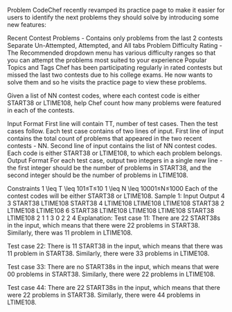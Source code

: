 Problem
CodeChef recently revamped its practice page to make it easier for users to identify the next problems they should solve by introducing some new features:

Recent Contest Problems - Contains only problems from the last 2 contests
Separate Un-Attempted, Attempted, and All tabs
Problem Difficulty Rating - The Recommended dropdown menu has various difficulty ranges so that you can attempt the problems most suited to your experience
Popular Topics and Tags
Chef has been participating regularly in rated contests but missed the last two contests due to his college exams. He now wants to solve them and so he visits the practice page to view these problems.

Given a list of NN contest codes, where each contest code is either START38 or LTIME108, help Chef count how many problems were featured in each of the contests.

Input Format
First line will contain TT, number of test cases. Then the test cases follow.
Each test case contains of two lines of input.
First line of input contains the total count of problems that appeared in the two recent contests - NN.
Second line of input contains the list of NN contest codes. Each code is either START38 or LTIME108, to which each problem belongs.
Output Format
For each test case, output two integers in a single new line - the first integer should be the number of problems in START38, and the second integer should be the number of problems in LTIME108.

Constraints
1 \leq T \leq 101≤T≤10
1 \leq N \leq 10001≤N≤1000
Each of the contest codes will be either START38 or LTIME108.
Sample 1:
Input
Output
4
3
START38 LTIME108 START38
4
LTIME108 LTIME108 LTIME108 START38
2
LTIME108 LTIME108
6
START38 LTIME108 LTIME108 LTIME108 START38 LTIME108
2 1
1 3
0 2
2 4
Explanation:
Test case 11: There are 22 START38s in the input, which means that there were 22 problems in START38. Similarly, there was 11 problem in LTIME108.

Test case 22: There is 11 START38 in the input, which means that there was 11 problem in START38. Similarly, there were 33 problems in LTIME108.

Test case 33: There are no START38s in the input, which means that were 00 problems in START38. Similarly, there were 22 problems in LTIME108.

Test case 44: There are 22 START38s in the input, which means that there were 22 problems in START38. Similarly, there were 44 problems in LTIME108.

